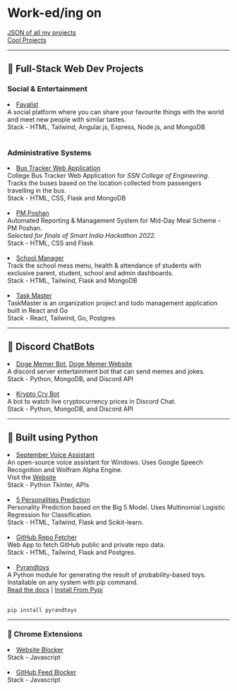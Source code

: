 # Work-ed/ing on

[JSON of all my projects](https://raw.githubusercontent.com/thenithinbalaji/assets/main/repos.json)  
[Cool Projects](https://github.com/stars/thenithinbalaji/lists/my-cool-projects)

----

## 🔮 Full-Stack Web Dev Projects 

### Social & Entertainment 

<li>
    <a href="https://github.com/thenithinbalaji/Favalist">Favalist</a> <br /> 
    A social platform where you can share your favourite things with the world and meet new people with similar tastes. <br />
    Stack - HTML, Tailwind, Angular.js, Express, Node.js, and MongoDB
</li>

<br />

### Administrative Systems

<li>
  <a href="https://github.com/thenithinbalaji/Bus-Tracker">Bus Tracker Web Application</a> <br /> 
  College Bus Tracker Web Application for <i>SSN College of Engineering</i>. <br /> 
  Tracks the buses based on the location collected from passengers travelling in the bus. <br /> 
  Stack - HTML, CSS, Flask and MongoDB
</li> 

<br /> 

<li> 
  <a href="https://github.com/thenithinbalaji/PM-Poshan">PM Poshan</a> <br /> 
  Automated Reporting & Management System for Mid-Day Meal Scheme - PM Poshan. <br /> 
  <i>Selected for finals of Smart India Hackathon 2022.</i> <br /> 
  Stack - HTML, CSS and Flask
</li>

<br /> 

<li> 
  <a href="https://github.com/thenithinbalaji/School-Manager">School Manager</a> <br /> 
  Track the school mess menu, health & attendance of students with exclusive parent, student, school and admin dashboards. <br /> 
  Stack - HTML, Tailwind, Flask and MongoDB
</li>

<br />

<li>
  <a href="https://github.com/thenithinbalaji/Task-Master">Task Master</a> <br />
  TaskMaster is an organization project and todo management application built in React and Go<br />
  Stack - React, Tailwind, Go, Postgres
</li>

----

## 💬 Discord ChatBots 

<li>
    <a href="https://github.com/thenithinbalaji/Doge-Memer">Doge Memer Bot</a>, <a href="https://github.com/thenithinbalaji/Doge-Memer-Website">Doge Memer Website</a> <br /> 
    A discord server entertainment bot that can send memes and jokes. <br /> 
    Stack - Python, MongoDB, and Discord API
</li>

<br />

<li>
  <a href="https://github.com/thenithinbalaji/Krypto-Cry">Krypto Cry Bot</a> <br />
  A bot to watch live cryptocurrency prices in Discord Chat. <br /> 
  Stack - Python, MongoDB, and Discord API
</li>

----

## 🌳 Built using Python 

<li>
  <a href="https://github.com/thenithinbalaji/September-Assistant">September Voice Assistant</a> <br>
  An open-source voice assistant for Windows. Uses Google Speech Recognition and Wolfram Alpha Engine. <br>
  Visit the <a href="https://thenithinbalaji.github.io/September-Assistant/">Website</a> <br>
  Stack - Python Tkinter, APIs
</li>

<br>
 
<li>
  <a href="https://github.com/thenithinbalaji/5Personalities">5 Personalities Prediction</a> <br> 
  Personality Prediction based on the Big 5 Model. Uses Multinomial Logistic Regression for Classification. <br/> 
  Stack - HTML, Tailwind, Flask and Scikit-learn.
</li>

<br>

<li>
  <a href="https://github.com/thenithinbalaji/Repolist">GitHub Repo Fetcher</a> <br> 
  Web App to fetch GitHub public and private repo data. <br> 
  Stack - HTML, Tailwind, Flask and Postgres.
</li>

<br>

<li>
  <a href="https://github.com/thenithinbalaji/pyrandtoys">Pyrandtoys</a> <br> 
  A Python module for generating the result of probability-based toys. Installable on any system with pip command. <br/>
  <a href="https://github.com/thenithinbalaji/pyrandtoys">Read the docs</a> | <a href="https://pypi.org/project/pyrandtoys/">Install From Pypi</a>
  <br/>
  <br/>
  <pre><code>pip install pyrandtoys</code></pre>
</li>

-----

### 🍄 Chrome Extensions

<li>
     <a href="https://github.com/thenithinbalaji/PadiDa-Extension">Website Blocker</a> <br>
    Stack - Javascript
</li>

<br /> 

<li>
     <a href="https://github.com/thenithinbalaji/GitHub-Feed-Blocker">GitHub Feed Blocker</a> <br>
    Stack - Javascript
</li>

